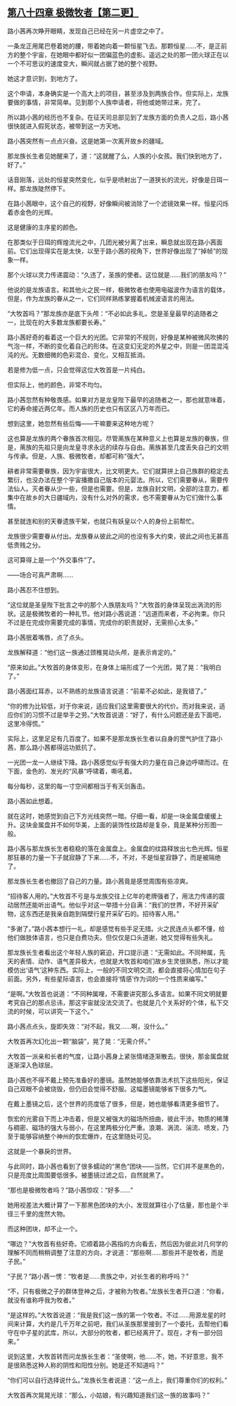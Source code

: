 ## [第八十四章 极微牧者【第二更】](https://www.xxbiquge.com/11_11207/9241889.html)


  路小茜再次睁开眼睛，发现自己已经在另一片虚空之中了。

  一条龙正用尾巴卷着她的腰，带着她向着一颗恒星飞去。那颗恒星……不，是正前方的整个宇宙，在她眼中都好似一团偏蓝色的虚影。遥远之处的那一团火球正在以一个不可思议的速度变大，瞬间就占据了她的整个视野。

  她这才意识到，到地方了。

  这个申请，本身确实是一个高大上的项目，甚至涉及到两族合作。但实际上，龙族要做的事情，非常简单。见到那个人族申请者，将他或她带过来，完了。

  所以路小茜的经历也不复杂。在征天司总部见到了龙族方面的负责人之后，路小茜很快就进入假死状态，被带到这一方天地。

  路小茜突然有一点点兴奋。这是她第一次离开故乡的疆域。

  那龙族长生者见她醒来了，道：“这就醒了么，人族的小女孩。我们快到地方了，好了。”

  话音刚落，远处的恒星突然变化，似乎是喷射出了一道狭长的流光，好像是日珥一样。那龙族陡然停下。

  在路小茜眼中，这个自己的视野，好像瞬间被消除了一个滤镜效果一样。恒星闪烁着赤金色的光辉。

  这是健康的主序星的颜色。

  在那类似于日珥的辉煌流光之中，几团光被分离了出来，瞬息就出现在路小茜面前。它们出现得实在是太快，以至于路小茜的视角下，世界好像出现了“掉帧”的现象一样。

  那个火球以灵力传递震动：“久违了，圣族的使者。这位就是……我们的朋友吗？”

  他说的是龙族语言。和其他火之民一样，极微牧者也使用电磁波作为语言的载体，但是，作为龙族的眷从之一，它们同样熟练掌握着机械波语言的用法。

  “大牧首吗？”那龙族亦是底下头颅：“不必如此多礼，您是圣皇最早的追随者之一，比现在的大多数龙族都要长寿。”

  路小茜好奇的看着这一个巨大的光团。它非常的不规则，好像是某种被微风吹拂的气泡一样，不断的变化着自己的形体。在这变幻无定的外星之中，则是一团混混沌沌的光。无数细微的色彩混合、变化，又相互抵消。

  若是修为低一点，只会觉得这位大牧首是一片纯白。

  但实际上，他的颜色，非常不均匀。

  路小茜忽然有种敬畏感。如果对方是龙皇陛下最早的追随者之一，那也就意味着，它的寿命接近两亿年。而人族的历史也只有区区八万年而已。

  想到这里，她忽然有些后悔——干嘛要来这种地方呢？

  这也算是龙族的两个眷族首次相见。尽管萳族在某种意义上也算是龙族的眷族，但是，萳族的先祖只是向龙皇寻求永远的续存与自由。萳族甚至几度丢失自己的文明与传承。但是，人族、极微牧者，却都可称“强大”。

  耕者非常需要眷族，因为宇宙很大，比文明更大。它们就算拼上自己族群的稳定去繁衍，也没办法在整个宇宙播撒自己版本的元婴法。所以，它们需要眷从，需要传法仙人。灭者眷从少一些，但是也需要。但是，龙族自封文明，全部的注意力，都集中在故乡的大日疆域内，没有什么对外的需求，也不需要眷从为它们做什么事情。

  甚至就连和别的天眷遗族干架，也就只有妖皇以个人的身份上前帮忙。

  龙族很少需要眷从付出。龙族眷从彼此之间的也没有多大约束，彼此之间也无甚高低贵贱之分。

  这可算得上是一个“外交事件”了。

  ——场合可真严肃啊……

  路小茜忍不住想到。

  “这位就是圣皇陛下批言之中的那个人族朋友吗？”大牧首的身体呈现出涡流的形状。这是极微牧者的一种礼节。他对路小茜说道：“远道而来者，不必拘束。你只不过是在完成你需要完成的事情，完成你的职责就好，无需担心太多。”

  路小茜抿着嘴唇，点了点头。

  龙族解释道：“他们这一族通过颈椎晃动头颅，是表示肯定的。”

  “原来如此。”大牧首的身体变形，在身体上端形成了一个光团，晃了晃：“我明白了。”

  路小茜面红耳赤，以不熟练的龙族语言说道：“前辈不必如此，是我错了。”

  “你的修为比较低，对于你来说，适应我们这里需要很大的代价。而对我来说，适应你们的习惯不过是举手之劳。”大牧首说道：“好了，有什么问题还是去下面吧，这里冷得慌。”

  实际上，这里足足有几百度了。如果不是那龙族长生者以自身的罡气护住了路小茜，那么路小茜都得运功抵抗了。

  一光团一龙一人继续下降。路小茜感觉似乎有强大的力量在自己身边呼啸而过。在下面，金色的、发光的“风暴”呼啸着，嘶吼着。

  每分每秒，这里的每一寸空间都相当于有天剑轰击。

  路小茜如此想着。

  就在这时，她感觉到自己下方光线突然一暗。仔细一看，却是一块金属盘缓缓上升。这块金属盘并不如何华美，上面的装饰性纹路却是复杂，竟是某种分形图一般。

  路小茜与那龙族长生者稳稳的落在金属盘上。金属盘的纹路释放出七色光辉。恒星那狂暴的力量一下子就寂静了下来……不，不对，不是恒星寂静了，而是被隔绝了。

  那龙族长生者也撤回了自己的力量。路小茜竟是感觉周围有些凉爽。

  “招待客人用的。”大牧首不亏是与龙族交往上亿年的老牌强者了，用法力传递的震动居然还能听出语气。他似乎对这一举措十分自满：“我们的世界，不好开采矿物，这东西还是我亲自跑到隔壁行星开采矿石的。招待客人用。”

  “多谢了。”路小茜本想行一礼，却是感觉有些手足无措。火之民连点头都不懂，给他们做肢体语言，也只是白费功夫。但仅仅是口头道谢，她又觉得有些失礼。

  那龙族长生者看出这个年轻人族的窘迫，开口提示道：“无需如此。不同种属，先天的表情、动作、语气差异极大，也就是大牧首和咱们故乡生灵很熟悉，所以才能模仿出‘语气’这种东西。实际上，一般的不同文明交流，都会直接将心情加在句子前面。另外，有些星际语言，也会直接将‘情感’作为词的一个性质来编写。”

  “是啊。”大牧首也说道：“不同种属哩，不需要讲究那么多语言。如果不同文明就要考究自己的那点忌讳，那这宇宙就没法交流了。也就是几个关系好的个体，私下交流的时候，可以讲究一下这个。”

  路小茜点点头，旋即失效：“对不起，我又……啊，没什么。”

  大牧首再次幻化出一颗“脑袋”，晃了晃：“无需介怀。”

  大牧首一派亲和长者的气度，让路小茜身上紧张情绪逐渐散去。很快，那金属盘就逐渐深入色球层。

  路小茜也不得不戴上预先准备好的墨镜。虽然她能够依靠法术抗下这些阳光，保证自己双眼不会被烧毁，但仍旧会觉得不舒服。这幅墨镜能够省下很多力气。

  在戴上墨镜之后，这个世界的亮度低了很多，但是，她也能够看清更多细节了。

  恢宏的光雾自下而上冲击着，但是又被强大的磁场所扭曲，彼此干涉。物质的稀薄与稠密、磁场的强大与弱小，在这里两极分化严重。浪潮、涡流、湍流、喷发，乃至于能够容纳整个神州的恢宏爆炸，在这里随处可见。

  这就是一个暴戾的世界。

  与此同时，路小茜也看到了很多蠕动的“黑色”团块——当然，它们并不是黑色的，只是亮度比周围要低很多。被墨镜过滤之后，自然就黑了。

  “那也是极微牧者吗？”路小茜惊叹：“好多……”

  她用视差法大概计算了一下那黑色团块的大小，发现就算往小了估量，那也是个半径三千里的庞然大物。

  而这种团块，却不止一个。

  “哪边？”大牧首有些好奇。它顺着路小茜指的方向看去，然后因为彼此对几何学的理解不同而稍稍调整了注意的方向，才说道：“那些啊……那些并不是牧者，而是子民。”

  “子民？”路小茜一愣：“牧者是……贵族之中，对长生者的称呼吗？”

  “不，只有极微之子的群体登神之后，才被称为牧者。”龙族长生者开口道：“你看，就没有谁称呼我为牧者。”

  “是这样的。”大牧首说道：“我是我们这一族的第一个牧者。不过……用源龙星的时间来计算，大约是几千万年之前吧，我们从圣族那里接到了一个委托，去帮他们看守在中子星的武库，所以，大部分的牧者，都已经离开了。现在，才有一部分回来。”

  说到这里，大牧首转而问龙族长生者：“圣使啊，他……不，她，不好意思，我不是很熟悉这种人称的阴性和阳性分别。她是还不知道吗？”

  “你们可以自行选择说什么。”龙族长生者说道：“这一点上，我们尊重你们的权利。”

  大牧首再次晃晃光球：“那么，小姑娘，有兴趣知道我们这一族的故事吗？”
